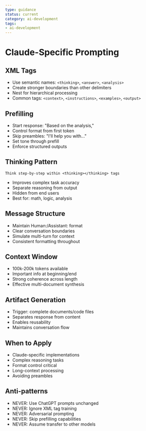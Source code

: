 ```yaml
---
type: guidance
status: current
category: ai-development
tags:
- ai-development
---
```


# Claude-Specific Prompting

## XML Tags
- Use semantic names: `<thinking>`, `<answer>`, `<analysis>`
- Create stronger boundaries than other delimiters
- Nest for hierarchical processing
- Common tags: `<context>`, `<instructions>`, `<examples>`, `<output>`

## Prefilling
- Start response: "Based on the analysis,"
- Control format from first token
- Skip preambles: "I'll help you with..."
- Set tone through prefill
- Enforce structured outputs

## Thinking Pattern
```
Think step-by-step within <thinking></thinking> tags
```
- Improves complex task accuracy
- Separate reasoning from output
- Hidden from end users
- Best for: math, logic, analysis

## Message Structure
- Maintain Human:/Assistant: format
- Clear conversation boundaries
- Simulate multi-turn for context
- Consistent formatting throughout

## Context Window
- 100k-200k tokens available
- Important info at beginning/end
- Strong coherence across length
- Effective multi-document synthesis

## Artifact Generation
- Trigger: complete documents/code files
- Separates response from content
- Enables reusability
- Maintains conversation flow

## When to Apply
- Claude-specific implementations
- Complex reasoning tasks
- Format control critical
- Long-context processing
- Avoiding preambles

## Anti-patterns
- NEVER: Use ChatGPT prompts unchanged
- NEVER: Ignore XML tag training
- NEVER: Adversarial prompting
- NEVER: Skip prefilling capabilities
- NEVER: Assume transfer to other models